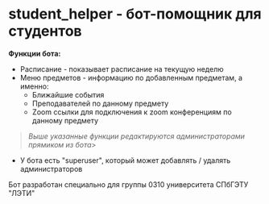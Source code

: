 # student_helper - бот-помощник для студентов  

**Функции бота:**

 - Расписание - показывает расписание на текущую неделю
 - Меню предметов - информацию по добавленным предметам, а именно:
	- Ближайшие события
	- Преподавателей по данному предмету
	- Zoom ссылки для подключения к zoom конференциям по данному предмету
 

>  *Выше указанные функции редактируются администраторами прямиком из бота*> 

 
 - У бота есть "superuser", который может добавлять / удалять
   администраторов


Бот разработан специально для группы 0310 университета СПбГЭТУ "ЛЭТИ"
